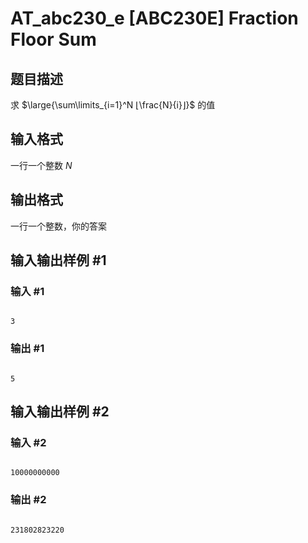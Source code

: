 # AT_abc230_e [ABC230E] Fraction Floor Sum

## 题目描述

求 $\large{\sum\limits_{i=1}^N ⌊\frac{N}{i}⌋}$ 的值

## 输入格式

一行一个整数 $N$

## 输出格式

一行一个整数，你的答案

## 输入输出样例 #1

### 输入 #1

```
3
```

### 输出 #1

```
5
```

## 输入输出样例 #2

### 输入 #2

```
10000000000
```

### 输出 #2

```
231802823220
```